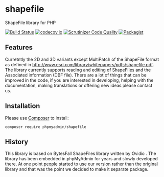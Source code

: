 # shapefile
ShapeFile library for PHP

[![Build Status](https://travis-ci.org/phpmyadmin/shapefile.svg?branch=master)](https://travis-ci.org/phpmyadmin/shapefile)
[![codecov.io](https://codecov.io/github/phpmyadmin/shapefile/coverage.svg?branch=master)](https://codecov.io/github/phpmyadmin/shapefile?branch=master)
[![Scrutinizer Code Quality](https://scrutinizer-ci.com/g/phpmyadmin/shapefile/badges/quality-score.png?b=master)](https://scrutinizer-ci.com/g/phpmyadmin/shapefile/?branch=master)
[![Packagist](https://img.shields.io/packagist/dt/phpmyadmin/shapefile.svg)](https://packagist.org/packages/phpmyadmin/shapefile)

## Features

Curretntly the 2D and 3D variants except MultiPatch of the ShapeFile format as
defined in http://www.esri.com/library/whitepapers/pdfs/shapefile.pdf. The
library currently supports reading and editing of ShapeFiles and the Associated
information (DBF file). There are a lot of things that can be improved in the
code, if you are interested in developing, helping with the documentation,
making translations or offering new ideas please contact us.

## Installation

Please use [Composer][1] to install:
    
``` 
composer require phpmyadmin/shapefile
``` 

## History

This library is based on BytesFall ShapeFiles library written by Ovidio <ovidio
AT users.sourceforge.net>. The library has been embedded in phpMyAdmin for
years and slowly developed there. At one point people started to use our
version rather than the original library and that was the point we decided to
make it separate package.

[1]:https://getcomposer.org/

